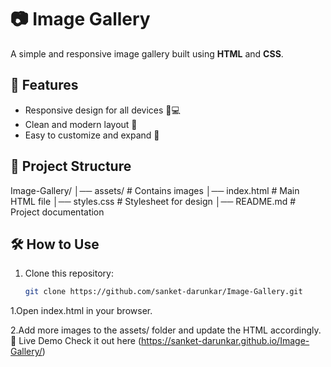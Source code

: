 # 📷 Image Gallery

A simple and responsive image gallery built using **HTML** and **CSS**.

## 🎨 Features
- Responsive design for all devices 📱💻
- Clean and modern layout 🎨
- Easy to customize and expand 🚀

## 📂 Project Structure
Image-Gallery/ │── assets/ # Contains images │── index.html # Main HTML file │── styles.css # Stylesheet for design │── README.md # Project documentation


## 🛠️ How to Use
1. Clone this repository:
   ```sh
   git clone https://github.com/sanket-darunkar/Image-Gallery.git

1.Open index.html in your browser.

2.Add more images to the assets/ folder and update the HTML accordingly.
🌟 Live Demo
Check it out here (https://sanket-darunkar.github.io/Image-Gallery/)